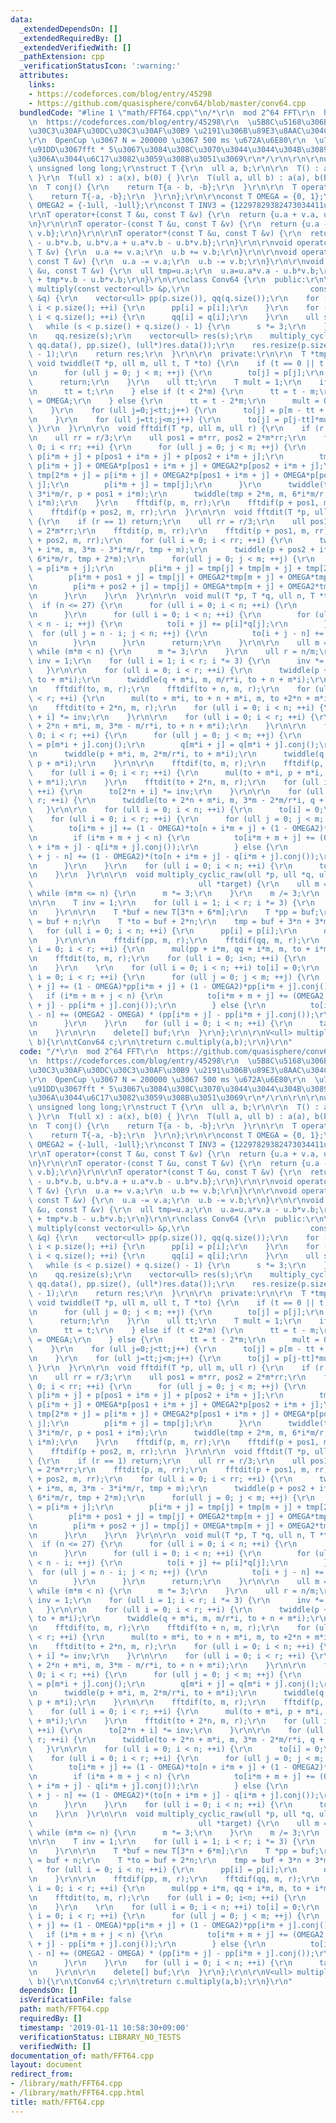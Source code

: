 ```yaml
---
data:
  _extendedDependsOn: []
  _extendedRequiredBy: []
  _extendedVerifiedWith: []
  _pathExtension: cpp
  _verificationStatusIcon: ':warning:'
  attributes:
    links:
    - https://codeforces.com/blog/entry/45298
    - https://github.com/quasisphere/conv64/blob/master/conv64.cpp
  bundledCode: "#line 1 \"math/FFT64.cpp\"\n/*\r\n  mod 2^64 FFT\r\n  https://github.com/quasisphere/conv64/blob/master/conv64.cpp\r\
    \n  https://codeforces.com/blog/entry/45298\r\n  \u5B8C\u5168\u306B\u30D6\u30E9\
    \u30C3\u30AF\u30DC\u30C3\u30AF\u30B9 \u2191\u306B\u89E3\u8AAC\u304C\u3042\u308B\
    \r\n  OpenCup \u3067 N = 200000 \u3067 500 ms \u672A\u6E80\r\n  \u7B46\u7B97\u65B9\
    \u91DD\u3067fft * 5\u3067\u3084\u308C\u3070\u3044\u3044\u304B\u3089\u3044\u3089\
    \u306A\u3044\u6C17\u3082\u3059\u308B\u3051\u3069\r\n*/\r\n\r\n\r\nusing ull =\
    \ unsigned long long;\r\nstruct T {\r\n  ull a, b;\r\n\r\n  T() : a(0), b(0) {\
    \ }\r\n  T(ull x) : a(x), b(0) { }\r\n  T(ull a, ull b) : a(a), b(b) { }\r\n\r\
    \n  T conj() {\r\n    return T{a - b, -b};\r\n  }\r\n\r\n  T operator-() {\r\n\
    \    return T{-a, -b};\r\n  }\r\n};\r\n\r\nconst T OMEGA = {0, 1};\r\nconst T\
    \ OMEGA2 = {-1ull, -1ull};\r\nconst T INV3 = {12297829382473034411ull, 0};\r\n\
    \r\nT operator+(const T &u, const T &v) {\r\n  return {u.a + v.a, u.b + v.b};\r\
    \n}\r\n\r\nT operator-(const T &u, const T &v) {\r\n  return {u.a - v.a, u.b -\
    \ v.b};\r\n}\r\n\r\nT operator*(const T &u, const T &v) {\r\n  return {u.a*v.a\
    \ - u.b*v.b, u.b*v.a + u.a*v.b - u.b*v.b};\r\n}\r\n\r\nvoid operator+=(T &u, const\
    \ T &v) {\r\n  u.a += v.a;\r\n  u.b += v.b;\r\n}\r\n\r\nvoid operator-=(T &u,\
    \ const T &v) {\r\n  u.a -= v.a;\r\n  u.b -= v.b;\r\n}\r\n\r\nvoid operator*=(T\
    \ &u, const T &v) {\r\n  ull tmp=u.a;\r\n  u.a=u.a*v.a - u.b*v.b;\r\n  u.b=u.b*v.a\
    \ + tmp*v.b - u.b*v.b;\r\n}\r\n\r\nclass Conv64 {\r\n  public:\r\n\r\n  vector<ull>\
    \ multiply(const vector<ull> &p,\r\n                           const vector<ull>\
    \ &q) {\r\n    vector<ull> pp(p.size()), qq(q.size());\r\n    for (ull i = 0;\
    \ i < p.size(); ++i) {\r\n      pp[i] = p[i];\r\n    }\r\n    for (ull i = 0;\
    \ i < q.size(); ++i) {\r\n      qq[i] = q[i];\r\n    }\r\n    ull s = 1;\r\n \
    \   while (s < p.size() + q.size() - 1) {\r\n      s *= 3;\r\n    }\r\n    pp.resize(s);\r\
    \n    qq.resize(s);\r\n    vector<ull> res(s);\r\n    multiply_cyclic_raw(pp.data(),\
    \ qq.data(), pp.size(), (ull*)res.data());\r\n    res.resize(p.size() + q.size()\
    \ - 1);\r\n    return res;\r\n  }\r\n\r\n  private:\r\n\r\n  T *tmp;\r\n\r\n \
    \ void twiddle(T *p, ull m, ull t, T *to) {\r\n    if (t == 0 || t == 3*m) {\r\
    \n      for (ull j = 0; j < m; ++j) {\r\n        to[j] = p[j];\r\n      }\r\n\
    \      return;\r\n    }\r\n    ull tt;\r\n    T mult = 1;\r\n    if (t < m) {\r\
    \n      tt = t;\r\n    } else if (t < 2*m) {\r\n      tt = t - m;\r\n      mult\
    \ = OMEGA;\r\n    } else {\r\n      tt = t - 2*m;\r\n      mult = OMEGA2;\r\n\
    \    }\r\n    for (ull j=0;j<tt;j++) {\r\n      to[j] = p[m - tt + j]*OMEGA*mult;\r\
    \n    }\r\n    for (ull j=tt;j<m;j++) {\r\n      to[j] = p[j-tt]*mult;\r\n   \
    \ }\r\n  }\r\n\r\n  void fftdif(T *p, ull m, ull r) {\r\n    if (r == 1) return;\r\
    \n    ull rr = r/3;\r\n    ull pos1 = m*rr, pos2 = 2*m*rr;\r\n    for (ull i =\
    \ 0; i < rr; ++i) {\r\n      for (ull j = 0; j < m; ++j) {\r\n        tmp[j] =\
    \ p[i*m + j] + p[pos1 + i*m + j] + p[pos2 + i*m + j];\r\n        tmp[m + j] =\
    \ p[i*m + j] + OMEGA*p[pos1 + i*m + j] + OMEGA2*p[pos2 + i*m + j];\r\n       \
    \ tmp[2*m + j] = p[i*m + j] + OMEGA2*p[pos1 + i*m + j] + OMEGA*p[pos2 + i*m +\
    \ j];\r\n        p[i*m + j] = tmp[j];\r\n      }\r\n      twiddle(tmp + m, m,\
    \ 3*i*m/r, p + pos1 + i*m);\r\n      twiddle(tmp + 2*m, m, 6*i*m/r, p + pos2 +\
    \ i*m);\r\n    }\r\n    fftdif(p, m, rr);\r\n    fftdif(p + pos1, m, rr);\r\n\
    \    fftdif(p + pos2, m, rr);\r\n  }\r\n\r\n  void fftdit(T *p, ull m, ull r)\
    \ {\r\n    if (r == 1) return;\r\n    ull rr = r/3;\r\n    ull pos1 = m*rr, pos2\
    \ = 2*m*rr;\r\n    fftdit(p, m, rr);\r\n    fftdit(p + pos1, m, rr);\r\n    fftdit(p\
    \ + pos2, m, rr);\r\n    for (ull i = 0; i < rr; ++i) {\r\n      twiddle(p + pos1\
    \ + i*m, m, 3*m - 3*i*m/r, tmp + m);\r\n      twiddle(p + pos2 + i*m, m, 3*m -\
    \ 6*i*m/r, tmp + 2*m);\r\n      for(ull j = 0; j < m; ++j) {\r\n        tmp[j]\
    \ = p[i*m + j];\r\n        p[i*m + j] = tmp[j] + tmp[m + j] + tmp[2*m + j];\r\n\
    \        p[i*m + pos1 + j] = tmp[j] + OMEGA2*tmp[m + j] + OMEGA*tmp[2*m + j];\r\
    \n        p[i*m + pos2 + j] = tmp[j] + OMEGA*tmp[m + j] + OMEGA2*tmp[2*m + j];\r\
    \n      }\r\n    }\r\n  }\r\n\r\n  void mul(T *p, T *q, ull n, T *to) {\r\n  \
    \  if (n <= 27) {\r\n      for (ull i = 0; i < n; ++i) {\r\n        to[i]=0;\r\
    \n      }\r\n      for (ull i = 0; i < n; ++i) {\r\n        for (ull j = 0; j\
    \ < n - i; ++j) {\r\n          to[i + j] += p[i]*q[j];\r\n        }\r\n      \
    \  for (ull j = n - i; j < n; ++j) {\r\n          to[i + j - n] += p[i]*q[j]*OMEGA;\r\
    \n        }\r\n      }\r\n      return;\r\n    }\r\n\r\n    ull m = 1;\r\n   \
    \ while (m*m < n) {\r\n      m *= 3;\r\n    }\r\n    ull r = n/m;\r\n\r\n    T\
    \ inv = 1;\r\n    for (ull i = 1; i < r; i *= 3) {\r\n      inv *= INV3;\r\n \
    \   }\r\n\r\n    for (ull i = 0; i < r; ++i) {\r\n      twiddle(p + m*i, m, m/r*i,\
    \ to + m*i);\r\n      twiddle(q + m*i, m, m/r*i, to + n + m*i);\r\n    }\r\n\r\
    \n    fftdif(to, m, r);\r\n    fftdif(to + n, m, r);\r\n    for (ull i = 0; i\
    \ < r; ++i) {\r\n      mul(to + m*i, to + n + m*i, m, to +2*n + m*i);\r\n    }\r\
    \n    fftdit(to + 2*n, m, r);\r\n    for (ull i = 0; i < n; ++i) {\r\n      to[2*n\
    \ + i] *= inv;\r\n    }\r\n\r\n    for (ull i = 0; i < r; ++i) {\r\n      twiddle(to\
    \ + 2*n + m*i, m, 3*m - m/r*i, to + n + m*i);\r\n    }\r\n\r\n    for (ull i =\
    \ 0; i < r; ++i) {\r\n      for (ull j = 0; j < m; ++j) {\r\n        p[m*i + j]\
    \ = p[m*i + j].conj();\r\n        q[m*i + j] = q[m*i + j].conj();\r\n      }\r\
    \n      twiddle(p + m*i, m, 2*m/r*i, to + m*i);\r\n      twiddle(q + m*i, m, 2*m/r*i,\
    \ p + m*i);\r\n    }\r\n\r\n    fftdif(to, m, r);\r\n    fftdif(p, m, r);\r\n\
    \    for (ull i = 0; i < r; ++i) {\r\n      mul(to + m*i, p + m*i, m, to + 2*n\
    \ + m*i);\r\n    }\r\n    fftdit(to + 2*n, m, r);\r\n    for (ull i = 0; i < n;\
    \ ++i) {\r\n      to[2*n + i] *= inv;\r\n    }\r\n\r\n    for (ull i = 0; i <\
    \ r; ++i) {\r\n      twiddle(to + 2*n + m*i, m, 3*m - 2*m/r*i, q + m*i);\r\n \
    \   }\r\n\r\n    for (ull i = 0; i < n; ++i) {\r\n      to[i] = 0;\r\n    }\r\n\
    \    for (ull i = 0; i < r; ++i) {\r\n      for (ull j = 0; j < m; ++j) {\r\n\
    \        to[i*m + j] += (1 - OMEGA)*to[n + i*m + j] + (1 - OMEGA2)*q[i*m + j].conj();\r\
    \n        if (i*m + m + j < n) {\r\n          to[i*m + m + j] += (OMEGA2 - OMEGA)*(to[n\
    \ + i*m + j] - q[i*m + j].conj());\r\n        } else {\r\n          to[i*m + m\
    \ + j - n] += (1 - OMEGA2)*(to[n + i*m + j] - q[i*m + j].conj());\r\n        }\r\
    \n      }\r\n    }\r\n    for (ull i = 0; i < n; ++i) {\r\n      to[i] *= INV3;\r\
    \n    }\r\n  }\r\n\r\n  void multiply_cyclic_raw(ull *p, ull *q, ull n,\r\n  \
    \                                     ull *target) {\r\n    ull m = 1;\r\n   \
    \ while (m*m <= n) {\r\n      m *= 3;\r\n    }\r\n    m /= 3;\r\n    ull r = n/m;\r\
    \n\r\n    T inv = 1;\r\n    for (ull i = 1; i < r; i *= 3) {\r\n      inv *= INV3;\r\
    \n    }\r\n\r\n    T *buf = new T[3*n + 6*m];\r\n    T *pp = buf;\r\n    T *qq\
    \ = buf + n;\r\n    T *to = buf + 2*n;\r\n    tmp = buf + 3*n + 3*m;\r\n\r\n \
    \   for (ull i = 0; i < n; ++i) {\r\n      pp[i] = p[i];\r\n      qq[i] = q[i];\r\
    \n    }\r\n\r\n    fftdif(pp, m, r);\r\n    fftdif(qq, m, r);\r\n    for (ull\
    \ i = 0; i < r; ++i) {\r\n      mul(pp + i*m, qq + i*m, m, to + i*m);\r\n    }\r\
    \n    fftdit(to, m, r);\r\n    for (ull i = 0; i<n; ++i) {\r\n      pp[i] = to[i]*inv;\r\
    \n    }\r\n    \r\n    for (ull i = 0; i < n; ++i) to[i] = 0;\r\n    for (ull\
    \ i = 0; i < r; ++i) {\r\n      for (ull j = 0; j < m; ++j) {\r\n        to[i*m\
    \ + j] += (1 - OMEGA)*pp[i*m + j] + (1 - OMEGA2)*pp[i*m + j].conj();\r\n     \
    \   if (i*m + m + j < n) {\r\n          to[i*m + m + j] += (OMEGA2 - OMEGA)*(pp[i*m\
    \ + j] - pp[i*m + j].conj());\r\n        } else {\r\n          to[i*m + m + j\
    \ - n] += (OMEGA2 - OMEGA) * (pp[i*m + j] - pp[i*m + j].conj());\r\n        }\r\
    \n      }\r\n    }\r\n    for (ull i = 0; i < n; ++i) {\r\n      target[i] = (to[i]*INV3).a;\r\
    \n    }\r\n\r\n    delete[] buf;\r\n  }\r\n};\r\n\r\nV<ull> multiply(V<ull> a,V<ull>\
    \ b){\r\n\tConv64 c;\r\n\treturn c.multiply(a,b);\r\n}\r\n"
  code: "/*\r\n  mod 2^64 FFT\r\n  https://github.com/quasisphere/conv64/blob/master/conv64.cpp\r\
    \n  https://codeforces.com/blog/entry/45298\r\n  \u5B8C\u5168\u306B\u30D6\u30E9\
    \u30C3\u30AF\u30DC\u30C3\u30AF\u30B9 \u2191\u306B\u89E3\u8AAC\u304C\u3042\u308B\
    \r\n  OpenCup \u3067 N = 200000 \u3067 500 ms \u672A\u6E80\r\n  \u7B46\u7B97\u65B9\
    \u91DD\u3067fft * 5\u3067\u3084\u308C\u3070\u3044\u3044\u304B\u3089\u3044\u3089\
    \u306A\u3044\u6C17\u3082\u3059\u308B\u3051\u3069\r\n*/\r\n\r\n\r\nusing ull =\
    \ unsigned long long;\r\nstruct T {\r\n  ull a, b;\r\n\r\n  T() : a(0), b(0) {\
    \ }\r\n  T(ull x) : a(x), b(0) { }\r\n  T(ull a, ull b) : a(a), b(b) { }\r\n\r\
    \n  T conj() {\r\n    return T{a - b, -b};\r\n  }\r\n\r\n  T operator-() {\r\n\
    \    return T{-a, -b};\r\n  }\r\n};\r\n\r\nconst T OMEGA = {0, 1};\r\nconst T\
    \ OMEGA2 = {-1ull, -1ull};\r\nconst T INV3 = {12297829382473034411ull, 0};\r\n\
    \r\nT operator+(const T &u, const T &v) {\r\n  return {u.a + v.a, u.b + v.b};\r\
    \n}\r\n\r\nT operator-(const T &u, const T &v) {\r\n  return {u.a - v.a, u.b -\
    \ v.b};\r\n}\r\n\r\nT operator*(const T &u, const T &v) {\r\n  return {u.a*v.a\
    \ - u.b*v.b, u.b*v.a + u.a*v.b - u.b*v.b};\r\n}\r\n\r\nvoid operator+=(T &u, const\
    \ T &v) {\r\n  u.a += v.a;\r\n  u.b += v.b;\r\n}\r\n\r\nvoid operator-=(T &u,\
    \ const T &v) {\r\n  u.a -= v.a;\r\n  u.b -= v.b;\r\n}\r\n\r\nvoid operator*=(T\
    \ &u, const T &v) {\r\n  ull tmp=u.a;\r\n  u.a=u.a*v.a - u.b*v.b;\r\n  u.b=u.b*v.a\
    \ + tmp*v.b - u.b*v.b;\r\n}\r\n\r\nclass Conv64 {\r\n  public:\r\n\r\n  vector<ull>\
    \ multiply(const vector<ull> &p,\r\n                           const vector<ull>\
    \ &q) {\r\n    vector<ull> pp(p.size()), qq(q.size());\r\n    for (ull i = 0;\
    \ i < p.size(); ++i) {\r\n      pp[i] = p[i];\r\n    }\r\n    for (ull i = 0;\
    \ i < q.size(); ++i) {\r\n      qq[i] = q[i];\r\n    }\r\n    ull s = 1;\r\n \
    \   while (s < p.size() + q.size() - 1) {\r\n      s *= 3;\r\n    }\r\n    pp.resize(s);\r\
    \n    qq.resize(s);\r\n    vector<ull> res(s);\r\n    multiply_cyclic_raw(pp.data(),\
    \ qq.data(), pp.size(), (ull*)res.data());\r\n    res.resize(p.size() + q.size()\
    \ - 1);\r\n    return res;\r\n  }\r\n\r\n  private:\r\n\r\n  T *tmp;\r\n\r\n \
    \ void twiddle(T *p, ull m, ull t, T *to) {\r\n    if (t == 0 || t == 3*m) {\r\
    \n      for (ull j = 0; j < m; ++j) {\r\n        to[j] = p[j];\r\n      }\r\n\
    \      return;\r\n    }\r\n    ull tt;\r\n    T mult = 1;\r\n    if (t < m) {\r\
    \n      tt = t;\r\n    } else if (t < 2*m) {\r\n      tt = t - m;\r\n      mult\
    \ = OMEGA;\r\n    } else {\r\n      tt = t - 2*m;\r\n      mult = OMEGA2;\r\n\
    \    }\r\n    for (ull j=0;j<tt;j++) {\r\n      to[j] = p[m - tt + j]*OMEGA*mult;\r\
    \n    }\r\n    for (ull j=tt;j<m;j++) {\r\n      to[j] = p[j-tt]*mult;\r\n   \
    \ }\r\n  }\r\n\r\n  void fftdif(T *p, ull m, ull r) {\r\n    if (r == 1) return;\r\
    \n    ull rr = r/3;\r\n    ull pos1 = m*rr, pos2 = 2*m*rr;\r\n    for (ull i =\
    \ 0; i < rr; ++i) {\r\n      for (ull j = 0; j < m; ++j) {\r\n        tmp[j] =\
    \ p[i*m + j] + p[pos1 + i*m + j] + p[pos2 + i*m + j];\r\n        tmp[m + j] =\
    \ p[i*m + j] + OMEGA*p[pos1 + i*m + j] + OMEGA2*p[pos2 + i*m + j];\r\n       \
    \ tmp[2*m + j] = p[i*m + j] + OMEGA2*p[pos1 + i*m + j] + OMEGA*p[pos2 + i*m +\
    \ j];\r\n        p[i*m + j] = tmp[j];\r\n      }\r\n      twiddle(tmp + m, m,\
    \ 3*i*m/r, p + pos1 + i*m);\r\n      twiddle(tmp + 2*m, m, 6*i*m/r, p + pos2 +\
    \ i*m);\r\n    }\r\n    fftdif(p, m, rr);\r\n    fftdif(p + pos1, m, rr);\r\n\
    \    fftdif(p + pos2, m, rr);\r\n  }\r\n\r\n  void fftdit(T *p, ull m, ull r)\
    \ {\r\n    if (r == 1) return;\r\n    ull rr = r/3;\r\n    ull pos1 = m*rr, pos2\
    \ = 2*m*rr;\r\n    fftdit(p, m, rr);\r\n    fftdit(p + pos1, m, rr);\r\n    fftdit(p\
    \ + pos2, m, rr);\r\n    for (ull i = 0; i < rr; ++i) {\r\n      twiddle(p + pos1\
    \ + i*m, m, 3*m - 3*i*m/r, tmp + m);\r\n      twiddle(p + pos2 + i*m, m, 3*m -\
    \ 6*i*m/r, tmp + 2*m);\r\n      for(ull j = 0; j < m; ++j) {\r\n        tmp[j]\
    \ = p[i*m + j];\r\n        p[i*m + j] = tmp[j] + tmp[m + j] + tmp[2*m + j];\r\n\
    \        p[i*m + pos1 + j] = tmp[j] + OMEGA2*tmp[m + j] + OMEGA*tmp[2*m + j];\r\
    \n        p[i*m + pos2 + j] = tmp[j] + OMEGA*tmp[m + j] + OMEGA2*tmp[2*m + j];\r\
    \n      }\r\n    }\r\n  }\r\n\r\n  void mul(T *p, T *q, ull n, T *to) {\r\n  \
    \  if (n <= 27) {\r\n      for (ull i = 0; i < n; ++i) {\r\n        to[i]=0;\r\
    \n      }\r\n      for (ull i = 0; i < n; ++i) {\r\n        for (ull j = 0; j\
    \ < n - i; ++j) {\r\n          to[i + j] += p[i]*q[j];\r\n        }\r\n      \
    \  for (ull j = n - i; j < n; ++j) {\r\n          to[i + j - n] += p[i]*q[j]*OMEGA;\r\
    \n        }\r\n      }\r\n      return;\r\n    }\r\n\r\n    ull m = 1;\r\n   \
    \ while (m*m < n) {\r\n      m *= 3;\r\n    }\r\n    ull r = n/m;\r\n\r\n    T\
    \ inv = 1;\r\n    for (ull i = 1; i < r; i *= 3) {\r\n      inv *= INV3;\r\n \
    \   }\r\n\r\n    for (ull i = 0; i < r; ++i) {\r\n      twiddle(p + m*i, m, m/r*i,\
    \ to + m*i);\r\n      twiddle(q + m*i, m, m/r*i, to + n + m*i);\r\n    }\r\n\r\
    \n    fftdif(to, m, r);\r\n    fftdif(to + n, m, r);\r\n    for (ull i = 0; i\
    \ < r; ++i) {\r\n      mul(to + m*i, to + n + m*i, m, to +2*n + m*i);\r\n    }\r\
    \n    fftdit(to + 2*n, m, r);\r\n    for (ull i = 0; i < n; ++i) {\r\n      to[2*n\
    \ + i] *= inv;\r\n    }\r\n\r\n    for (ull i = 0; i < r; ++i) {\r\n      twiddle(to\
    \ + 2*n + m*i, m, 3*m - m/r*i, to + n + m*i);\r\n    }\r\n\r\n    for (ull i =\
    \ 0; i < r; ++i) {\r\n      for (ull j = 0; j < m; ++j) {\r\n        p[m*i + j]\
    \ = p[m*i + j].conj();\r\n        q[m*i + j] = q[m*i + j].conj();\r\n      }\r\
    \n      twiddle(p + m*i, m, 2*m/r*i, to + m*i);\r\n      twiddle(q + m*i, m, 2*m/r*i,\
    \ p + m*i);\r\n    }\r\n\r\n    fftdif(to, m, r);\r\n    fftdif(p, m, r);\r\n\
    \    for (ull i = 0; i < r; ++i) {\r\n      mul(to + m*i, p + m*i, m, to + 2*n\
    \ + m*i);\r\n    }\r\n    fftdit(to + 2*n, m, r);\r\n    for (ull i = 0; i < n;\
    \ ++i) {\r\n      to[2*n + i] *= inv;\r\n    }\r\n\r\n    for (ull i = 0; i <\
    \ r; ++i) {\r\n      twiddle(to + 2*n + m*i, m, 3*m - 2*m/r*i, q + m*i);\r\n \
    \   }\r\n\r\n    for (ull i = 0; i < n; ++i) {\r\n      to[i] = 0;\r\n    }\r\n\
    \    for (ull i = 0; i < r; ++i) {\r\n      for (ull j = 0; j < m; ++j) {\r\n\
    \        to[i*m + j] += (1 - OMEGA)*to[n + i*m + j] + (1 - OMEGA2)*q[i*m + j].conj();\r\
    \n        if (i*m + m + j < n) {\r\n          to[i*m + m + j] += (OMEGA2 - OMEGA)*(to[n\
    \ + i*m + j] - q[i*m + j].conj());\r\n        } else {\r\n          to[i*m + m\
    \ + j - n] += (1 - OMEGA2)*(to[n + i*m + j] - q[i*m + j].conj());\r\n        }\r\
    \n      }\r\n    }\r\n    for (ull i = 0; i < n; ++i) {\r\n      to[i] *= INV3;\r\
    \n    }\r\n  }\r\n\r\n  void multiply_cyclic_raw(ull *p, ull *q, ull n,\r\n  \
    \                                     ull *target) {\r\n    ull m = 1;\r\n   \
    \ while (m*m <= n) {\r\n      m *= 3;\r\n    }\r\n    m /= 3;\r\n    ull r = n/m;\r\
    \n\r\n    T inv = 1;\r\n    for (ull i = 1; i < r; i *= 3) {\r\n      inv *= INV3;\r\
    \n    }\r\n\r\n    T *buf = new T[3*n + 6*m];\r\n    T *pp = buf;\r\n    T *qq\
    \ = buf + n;\r\n    T *to = buf + 2*n;\r\n    tmp = buf + 3*n + 3*m;\r\n\r\n \
    \   for (ull i = 0; i < n; ++i) {\r\n      pp[i] = p[i];\r\n      qq[i] = q[i];\r\
    \n    }\r\n\r\n    fftdif(pp, m, r);\r\n    fftdif(qq, m, r);\r\n    for (ull\
    \ i = 0; i < r; ++i) {\r\n      mul(pp + i*m, qq + i*m, m, to + i*m);\r\n    }\r\
    \n    fftdit(to, m, r);\r\n    for (ull i = 0; i<n; ++i) {\r\n      pp[i] = to[i]*inv;\r\
    \n    }\r\n    \r\n    for (ull i = 0; i < n; ++i) to[i] = 0;\r\n    for (ull\
    \ i = 0; i < r; ++i) {\r\n      for (ull j = 0; j < m; ++j) {\r\n        to[i*m\
    \ + j] += (1 - OMEGA)*pp[i*m + j] + (1 - OMEGA2)*pp[i*m + j].conj();\r\n     \
    \   if (i*m + m + j < n) {\r\n          to[i*m + m + j] += (OMEGA2 - OMEGA)*(pp[i*m\
    \ + j] - pp[i*m + j].conj());\r\n        } else {\r\n          to[i*m + m + j\
    \ - n] += (OMEGA2 - OMEGA) * (pp[i*m + j] - pp[i*m + j].conj());\r\n        }\r\
    \n      }\r\n    }\r\n    for (ull i = 0; i < n; ++i) {\r\n      target[i] = (to[i]*INV3).a;\r\
    \n    }\r\n\r\n    delete[] buf;\r\n  }\r\n};\r\n\r\nV<ull> multiply(V<ull> a,V<ull>\
    \ b){\r\n\tConv64 c;\r\n\treturn c.multiply(a,b);\r\n}\r\n"
  dependsOn: []
  isVerificationFile: false
  path: math/FFT64.cpp
  requiredBy: []
  timestamp: '2019-01-11 10:58:30+09:00'
  verificationStatus: LIBRARY_NO_TESTS
  verifiedWith: []
documentation_of: math/FFT64.cpp
layout: document
redirect_from:
- /library/math/FFT64.cpp
- /library/math/FFT64.cpp.html
title: math/FFT64.cpp
---
```

